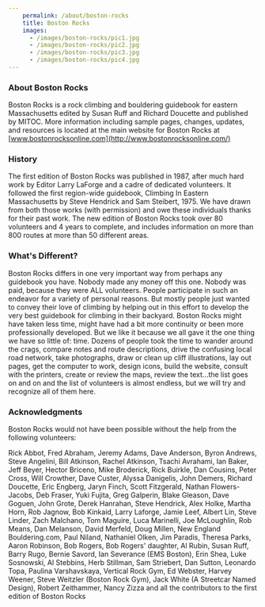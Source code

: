 ```yaml
---
    permalink: /about/boston-rocks
    title: Boston Rocks
    images:
      - /images/boston-rocks/pic1.jpg
      - /images/boston-rocks/pic2.jpg
      - /images/boston-rocks/pic3.jpg
      - /images/boston-rocks/pic4.jpg
---
```


### About Boston Rocks

Boston Rocks is a rock climbing and bouldering guidebook for eastern Massachusetts edited by Susan Ruff and Richard Doucette and published by MITOC. More information including sample pages, changes, updates, and resources is located at the main website for Boston Rocks at [www.bostonrocksonline.com](http://www.bostonrocksonline.com/)

### History

The first edition of Boston Rocks was published in 1987, after much hard work by Editor Larry LaForge and a cadre of dedicated volunteers. It followed the first region-wide guidebook, Climbing In Eastern Massachusetts by Steve Hendrick and Sam Steibert, 1975. We have drawn from both those works (with permission) and owe these individuals thanks for their past work. The new edition of Boston Rocks took over 80 volunteers and 4 years to complete, and includes information on more than 800 routes at more than 50 different areas.

### What's Different?

Boston Rocks differs in one very important way from perhaps any guidebook you have. Nobody made any money off this one. Nobody was paid, because they were ALL volunteers. People participate in such an endeavor for a variety of personal reasons. But mostly people just wanted to convey their love of climbing by helping out in this effort to develop the very best guidebook for climbing in their backyard. Boston Rocks might have taken less time, might have had a bit more continuity or been more professionally developed. But we like it because we all gave it the one thing we have so little of: time. Dozens of people took the time to wander around the crags, compare notes and route descriptions, drive the confusing local road network, take photographs, draw or clean up cliff illustrations, lay out pages, get the computer to work, design icons, build the website, consult with the printers, create or review the maps, review the text...the list goes on and on and the list of volunteers is almost endless, but we will try and recognize all of them here.

### Acknowledgments

Boston Rocks would not have been possible without the help from the following volunteers:

Rick Abbot, Fred Abraham, Jeremy Adams, Dave Anderson, Byron Andrews, Steve Angelini, Bill Atkinson, Rachel Atkinson, Tsachi Avrahami, Ian Baker, Jeff Beyer, Hector Briceno, Mike Broderick, Rick Buirkle, Dan Cousins, Peter Cross, Will Crowther, Dave Custer, Alyssa Danigelis, John Demers, Richard Doucette, Eric Engberg, Jaryn Finch, Scott Fitzgerald, Nathan Flowers-Jacobs, Deb Fraser, Yuki Fujita, Greg Galperin, Blake Gleason, Dave Goguen, John Grote, Derek Hanrahan, Steve Hendrick, Alex Holke, Martha Horn, Rob Jagnow, Bob Kinkaid, Larry Laforge, Jamie Leef, Albert Lin, Steve Linder, Zach Malchano, Tom Maguire, Luca Marinelli, Joe McLoughlin, Rob Means, Dan Melanson, David Merfeld, Doug Millen, New England Bouldering.com, Paul Niland, Nathaniel Olken, Jim Paradis, Theresa Parks, Aaron Robinson, Bob Rogers, Bob Rogers' daughter, Al Rubin, Susan Ruff, Barry Rugo, Bernie Savord, Ian Severance (EMS Boston), Erin Shea, Luke Sosnowski, Al Stebbins, Herb Stillman, Sam Striebert, Dan Sutton, Leonardo Topa, Paulina Varshavskaya, Vertical Rock Gym, Ed Webster, Harvey Weener, Steve Weitzler (Boston Rock Gym), Jack White (A Streetcar Named Design), Robert Zeithammer, Nancy Zizza and all the contributors to the first edition of Boston Rocks

